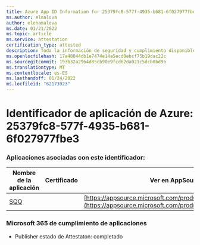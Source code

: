 ```yaml
---
title: Azure App ID Information for 25379fc8-577f-4935-b681-6f027977fbe3
ms.author: elmalova
author: elenamalova
ms.date: 01/21/2022
ms.topic: article
ms.service: attestation
certification_type: attested
description: Toda la información de seguridad y cumplimiento disponible para 25379fc8-577f-4935-b681-6f027977fbe3.
ms.openlocfilehash: 17a48044db1e7474e14a5ecd0ebcf75b19dac22c
ms.sourcegitcommit: 193632a2964d85cb90e9fcd62da021c5dcb0bd9b
ms.translationtype: MT
ms.contentlocale: es-ES
ms.lasthandoff: 01/24/2022
ms.locfileid: "62173923"
---
```

# <a name="azure-app-id-25379fc8-577f-4935-b681-6f027977fbe3"></a>Identificador de aplicación de Azure: 25379fc8-577f-4935-b681-6f027977fbe3


### <a name="apps-associated-with-this-id"></a>Aplicaciones asociadas con este identificador:
| **Nombre de la aplicación** | **Certificado** | **Ver en AppSource** |
|--------------|---------------|-----------------------|
| [SQQ](https://docs.microsoft.com/microsoft-365-app-certification/forward/WA200002978) |  | [https://appsource.microsoft.com/product/office/WA200002978](https://appsource.microsoft.com/product/office/WA200002978) |

### <a name="microsoft-365-app-compliance-status"></a>Microsoft 365 de cumplimiento de aplicaciones
- Publisher estado de Attestaton: completado
